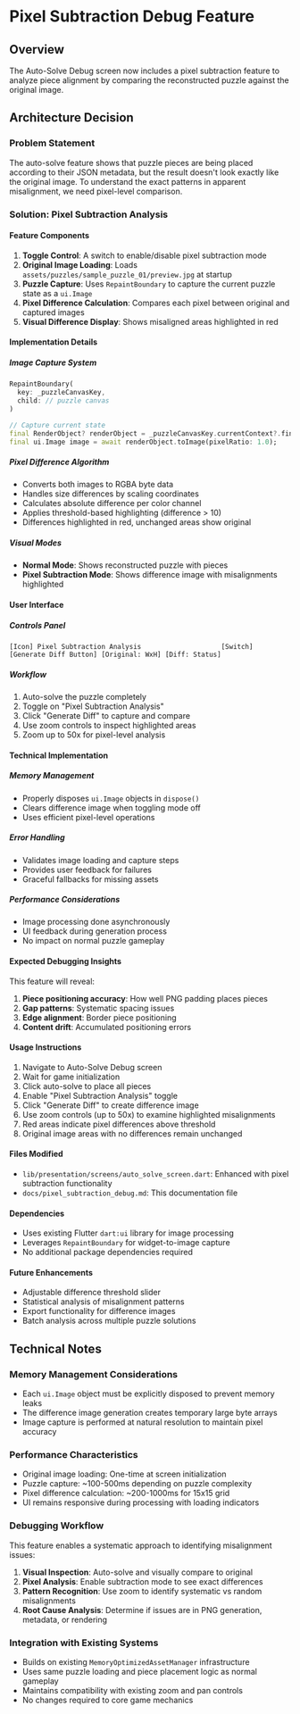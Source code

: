 # Pixel Subtraction Debug Feature

## Overview
The Auto-Solve Debug screen now includes a pixel subtraction feature to analyze piece alignment by comparing the reconstructed puzzle against the original image.

## Architecture Decision

### Problem Statement
The auto-solve feature shows that puzzle pieces are being placed according to their JSON metadata, but the result doesn't look exactly like the original image. To understand the exact patterns in apparent misalignment, we need pixel-level comparison.

### Solution: Pixel Subtraction Analysis

#### Feature Components

1. **Toggle Control**: A switch to enable/disable pixel subtraction mode
2. **Original Image Loading**: Loads `assets/puzzles/sample_puzzle_01/preview.jpg` at startup
3. **Puzzle Capture**: Uses `RepaintBoundary` to capture the current puzzle state as a `ui.Image`
4. **Pixel Difference Calculation**: Compares each pixel between original and captured images
5. **Visual Difference Display**: Shows misaligned areas highlighted in red

#### Implementation Details

##### Image Capture System
```dart
RepaintBoundary(
  key: _puzzleCanvasKey,
  child: // puzzle canvas
)

// Capture current state
final RenderObject? renderObject = _puzzleCanvasKey.currentContext?.findRenderObject();
final ui.Image image = await renderObject.toImage(pixelRatio: 1.0);
```

##### Pixel Difference Algorithm
- Converts both images to RGBA byte data
- Handles size differences by scaling coordinates
- Calculates absolute difference per color channel
- Applies threshold-based highlighting (difference > 10)
- Differences highlighted in red, unchanged areas show original

##### Visual Modes
- **Normal Mode**: Shows reconstructed puzzle with pieces
- **Pixel Subtraction Mode**: Shows difference image with misalignments highlighted

#### User Interface

##### Controls Panel
```
[Icon] Pixel Subtraction Analysis                    [Switch]
[Generate Diff Button] [Original: WxH] [Diff: Status]
```

##### Workflow
1. Auto-solve the puzzle completely
2. Toggle on "Pixel Subtraction Analysis"
3. Click "Generate Diff" to capture and compare
4. Use zoom controls to inspect highlighted areas
5. Zoom up to 50x for pixel-level analysis

#### Technical Implementation

##### Memory Management
- Properly disposes `ui.Image` objects in `dispose()`
- Clears difference image when toggling mode off
- Uses efficient pixel-level operations

##### Error Handling
- Validates image loading and capture steps
- Provides user feedback for failures
- Graceful fallbacks for missing assets

##### Performance Considerations
- Image processing done asynchronously
- UI feedback during generation process
- No impact on normal puzzle gameplay

#### Expected Debugging Insights

This feature will reveal:
1. **Piece positioning accuracy**: How well PNG padding places pieces
2. **Gap patterns**: Systematic spacing issues
3. **Edge alignment**: Border piece positioning
4. **Content drift**: Accumulated positioning errors

#### Usage Instructions

1. Navigate to Auto-Solve Debug screen
2. Wait for game initialization
3. Click auto-solve to place all pieces
4. Enable "Pixel Subtraction Analysis" toggle
5. Click "Generate Diff" to create difference image
6. Use zoom controls (up to 50x) to examine highlighted misalignments
7. Red areas indicate pixel differences above threshold
8. Original image areas with no differences remain unchanged

#### Files Modified

- `lib/presentation/screens/auto_solve_screen.dart`: Enhanced with pixel subtraction functionality
- `docs/pixel_subtraction_debug.md`: This documentation file

#### Dependencies

- Uses existing Flutter `dart:ui` library for image processing
- Leverages `RepaintBoundary` for widget-to-image capture
- No additional package dependencies required

#### Future Enhancements

- Adjustable difference threshold slider
- Statistical analysis of misalignment patterns
- Export functionality for difference images
- Batch analysis across multiple puzzle solutions

## Technical Notes

### Memory Management Considerations
- Each `ui.Image` object must be explicitly disposed to prevent memory leaks
- The difference image generation creates temporary large byte arrays
- Image capture is performed at natural resolution to maintain pixel accuracy

### Performance Characteristics
- Original image loading: One-time at screen initialization
- Puzzle capture: ~100-500ms depending on puzzle complexity
- Pixel difference calculation: ~200-1000ms for 15x15 grid
- UI remains responsive during processing with loading indicators

### Debugging Workflow
This feature enables a systematic approach to identifying misalignment issues:

1. **Visual Inspection**: Auto-solve and visually compare to original
2. **Pixel Analysis**: Enable subtraction mode to see exact differences
3. **Pattern Recognition**: Use zoom to identify systematic vs random misalignments
4. **Root Cause Analysis**: Determine if issues are in PNG generation, metadata, or rendering

### Integration with Existing Systems
- Builds on existing `MemoryOptimizedAssetManager` infrastructure
- Uses same puzzle loading and piece placement logic as normal gameplay
- Maintains compatibility with existing zoom and pan controls
- No changes required to core game mechanics
